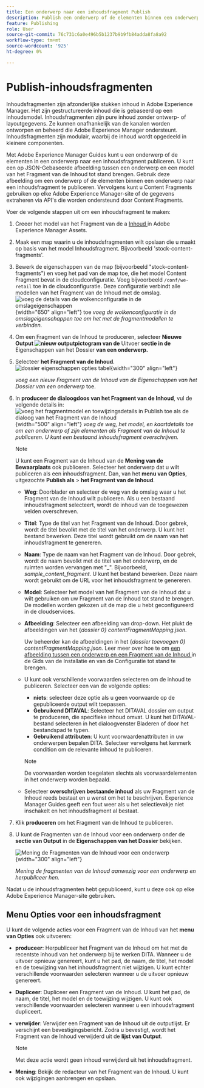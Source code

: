 ```yaml
---
title: Een onderwerp naar een inhoudsfragment Publish
description: Publish een onderwerp of de elementen binnen een onderwerp aan een Fragment van de Inhoud in AEM Guides.  Leer hoe te om de aanwezige Fragments van de Inhoud voor een onderwerp te bekijken en hen opnieuw te publiceren.
feature: Publishing
role: User
source-git-commit: 76c731c6a0e496b5b1237b9b9fb84adda8fa8a92
workflow-type: tm+mt
source-wordcount: '925'
ht-degree: 0%

---
```


# Publish-inhoudsfragmenten

Inhoudsfragmenten zijn afzonderlijke stukken inhoud in Adobe Experience Manager. Het zijn gestructureerde inhoud die is gebaseerd op een inhoudsmodel. Inhoudsfragmenten zijn pure inhoud zonder ontwerp- of layoutgegevens. Ze kunnen onafhankelijk van de kanalen worden ontworpen en beheerd die Adobe Experience Manager ondersteunt. Inhoudsfragmenten zijn modulair, waarbij de inhoud wordt opgedeeld in kleinere componenten.

Met Adobe Experience Manager Guides kunt u een onderwerp of de elementen in een onderwerp naar een inhoudsfragment publiceren. U kunt een op JSON-Gebaseerde afbeelding tussen een onderwerp en een model van het Fragment van de Inhoud tot stand brengen. Gebruik deze afbeelding om een onderwerp of de elementen binnen een onderwerp naar een inhoudsfragment te publiceren. Vervolgens kunt u Content Fragments gebruiken op elke Adobe Experience Manager-site of de gegevens extraheren via API&#39;s die worden ondersteund door Content Fragments.


Voer de volgende stappen uit om een inhoudsfragment te maken:

1. Creeer het model van het Fragment van de a [ Inhoud ](https://experienceleague.adobe.com/docs/experience-manager-65/assets/content-fragments/content-fragments-models.html?lang=en) in Adobe Experience Manager Assets.
1. Maak een map waarin u de inhoudsfragmenten wilt opslaan die u maakt op basis van het model Inhoudsfragment. Bijvoorbeeld &#39;stock-content-fragments&#39;.
1. Bewerk de eigenschappen van de map (bijvoorbeeld &quot;stock-content-fragments&quot;) en voeg het pad van de map toe, die het model Content Fragment bevat in de cloudconfiguratie.
Voeg bijvoorbeeld `/conf/we-retail` toe in de cloudconfiguratie. Deze configuratie verbindt alle modellen van het Fragment van de Inhoud met de omslag.\
   ![ voeg de details van de wolkenconfiguratie in de omslageigenschappen ](images/fragment-folder-cloud-configuration.png){width="650" align="left"} toe
   *voeg de wolkenconfiguratie in de omslageigenschappen toe om het met de fragmentmodellen te verbinden.*

1. Om een Fragment van de Inhoud te produceren, selecteer **Nieuwe Output ![ nieuw outputpictogram ](./images/Add_icon.svg) van de** Uitvoer **sectie in de** Eigenschappen van het Dossier **van een onderwerp.**
1. Selecteer **het Fragment van de Inhoud**.\
   ![ dossier eigenschappen opties tabel ](./images/file-properties-outputs-tab.png){width="300" align="left"}

   *voeg een nieuw Fragment van de Inhoud van de Eigenschappen van het Dossier van een onderwerp* toe.

1. In **produceer de dialoogdoos van het Fragment van de Inhoud**, vul de volgende details in:
   ![ voeg het fragmentmodel en toewijzingsdetails in Publish toe als de dialoog van het Fragment van de Inhoud ](images/content-fragment-publish.png){width="500" align="left"}
   *voeg de weg, het model, en kaartdetails toe om een onderwerp of zijn elementen als Fragment van de Inhoud te publiceren. U kunt een bestaand inhoudsfragment overschrijven.*

   >[!NOTE]
   >
   >U kunt een Fragment van de Inhoud van de **Mening van de Bewaarplaats** ook publiceren. Selecteer het onderwerp dat u wilt publiceren als een inhoudsfragment. Dan, van het **menu van Opties**, uitgezochte **Publish als** > **het Fragment van de Inhoud**.

   * **Weg**: Doorblader en selecteer de weg van de omslag waar u het Fragment van de Inhoud wilt publiceren. Als u een bestaand inhoudsfragment selecteert, wordt de inhoud van de toegewezen velden overschreven.
   * **Titel**: Type de titel van het Fragment van de Inhoud. Door gebrek, wordt de titel bevolkt met de titel van het onderwerp. U kunt het bestand bewerken. Deze titel wordt gebruikt om de naam van het inhoudsfragment te genereren.
   * **Naam**: Type de naam van het Fragment van de Inhoud. Door gebrek, wordt de naam bevolkt met de titel van het onderwerp, en de ruimten worden vervangen met &quot;_&quot;. Bijvoorbeeld, *sample_content_fragment*. U kunt het bestand bewerken.  Deze naam wordt gebruikt om de URL voor het inhoudsfragment te genereren.
   * **Model**: Selecteer het model van het Fragment van de Inhoud dat u wilt gebruiken om uw Fragment van de Inhoud tot stand te brengen. De modellen worden gekozen uit de map die u hebt geconfigureerd in de cloudservices.
   * **Afbeelding**: Selecteer een afbeelding van drop-down. Het plukt de afbeeldingen van het {*dossier 0} contentFragmentMapping.json.*



     Uw beheerder kan de afbeeldingen in het {*dossier toevoegen 0} contentFragmentMapping.json.* Leer meer over hoe te om [ een afbeelding tussen een onderwerp en een Fragment van de Inhoud ](/help/product-guide/cs-install-guide/conf-content-fragment-mapping-cs.md) in de Gids van de Installatie en van de Configuratie tot stand te brengen.

   * U kunt ook verschillende voorwaarden selecteren om de inhoud te publiceren.  Selecteer een van de volgende opties:


      * **niets**: selecteer deze optie als u geen voorwaarde op de gepubliceerde output wilt toepassen.
      * **Gebruikend DITAVAL**: Selecteer het DITAVAL dossier om output te produceren, die specifieke inhoud omvat. U kunt het DITAVAL-bestand selecteren in het dialoogvenster Bladeren of door het bestandspad te typen.
      * **Gebruikend attributen**: U kunt voorwaardenattributen in uw onderwerpen bepalen DITA. Selecteer vervolgens het kenmerk condition om de relevante inhoud te publiceren.
     >[!NOTE]
     > 
     >De voorwaarden worden toegelaten slechts als voorwaardelementen in het onderwerp worden bepaald.



   * Selecteer **overschrijven bestaande inhoud** als uw Fragment van de Inhoud reeds bestaat en u wenst om het te beschrijven. Experience Manager Guides geeft een fout weer als u het selectievakje niet inschakelt en het inhoudsfragment al bestaat.
1. Klik **produceren** om het Fragment van de Inhoud te publiceren.

1. U kunt de Fragmenten van de Inhoud voor een onderwerp onder de **sectie van Output** in de **Eigenschappen van het Dossier** bekijken.

   ![ Mening de Fragmenten van de Inhoud voor een onderwerp ](images/outputs-options-menu.png){width="300" align="left"}

   *Mening de fragmenten van de Inhoud aanwezig voor een onderwerp en herpubliceer hen.*


Nadat u de inhoudsfragmenten hebt gepubliceerd, kunt u deze ook op elke Adobe Experience Manager-site gebruiken.




## Menu Opties voor een inhoudsfragment

U kunt de volgende acties voor een Fragment van de Inhoud van het **menu van Opties** ook uitvoeren:

* **produceer**: Herpubliceer het Fragment van de Inhoud om het met de recentste inhoud van het onderwerp bij te werken DITA. Wanneer u de uitvoer opnieuw genereert, kunt u het pad, de naam, de titel, het model en de toewijzing van het inhoudsfragment niet wijzigen. U kunt echter verschillende voorwaarden selecteren wanneer u de uitvoer opnieuw genereert.

* **Dupliceer**: Dupliceer een Fragment van de Inhoud. U kunt het pad, de naam, de titel, het model en de toewijzing wijzigen. U kunt ook verschillende voorwaarden selecteren wanneer u een inhoudsfragment dupliceert.

* **verwijder**: Verwijder een Fragment van de Inhoud uit de outputlijst. Er verschijnt een bevestigingsbericht. Zodra u bevestigt, wordt het Fragment van de Inhoud verwijderd uit de **lijst van Output**.

  >[!NOTE]
  >
  > Met deze actie wordt geen inhoud verwijderd uit het inhoudsfragment.

* **Mening**: Bekijk de redacteur van het Fragment van de Inhoud. U kunt ook wijzigingen aanbrengen en opslaan.


